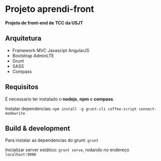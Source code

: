 # Projeto aprendi-front

__Projeto de front-end de TCC da USJT__

## Arquitetura

* Framework MVC Javascipt AngularJS
* Bootstrap AdminLTE
* Grunt
* SASS
* Compass

## Requisitos

É necessario ter instalado o __nodejs__, __npm__ e __compass__.

Instalar dependencias: ``npm install -g grunt-cli coffee-script connect-modewrite``

## Build & development

Para instalar as dependencias do grunt: ``grunt``

Inicializar server estático: ``grunt serve``, rodando no endereço ``localhost:9000``
